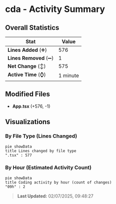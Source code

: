# cda - Activity Summary 

## Overall Statistics

| Stat                   | Value                                                             |
| ---------------------- | ----------------------------------------------------------------- |
| **Lines Added** (➕)   | 576                                          |
| **Lines Removed** (➖) | 1                                        |
| **Net Change** (↕)    | 575                |
| **Active Time** (⌚)   | 1 minute |


## Modified Files
- **App.tsx** (+576, -1)

## Visualizations

### By File Type (Lines Changed)

```mermaid
pie showData
title Lines changed by file type
".tsx" : 577
```

### By Hour (Estimated Activity Count)

```mermaid
pie showData
title Coding activity by hour (count of changes)
"09h" : 2
```


> **Last Updated:** 02/07/2025, 09:48:27